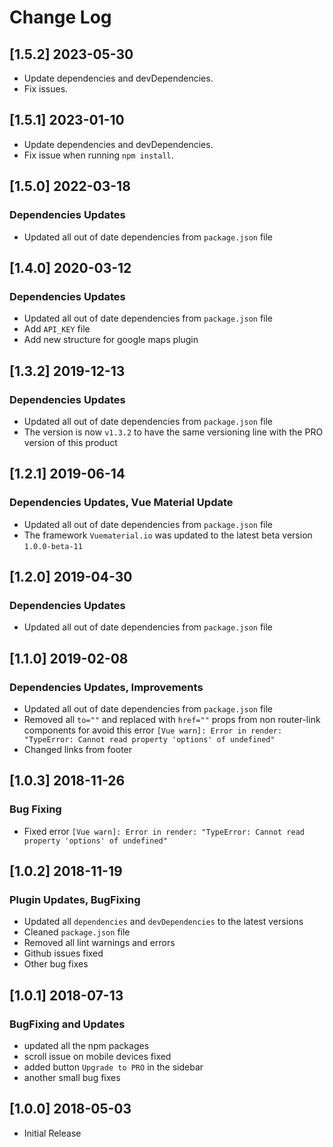 # Change Log

## [1.5.2] 2023-05-30

- Update dependencies and devDependencies.
- Fix issues.

## [1.5.1] 2023-01-10

- Update dependencies and devDependencies.
- Fix issue when running `npm install`.

## [1.5.0] 2022-03-18

### Dependencies Updates

- Updated all out of date dependencies from `package.json` file

## [1.4.0] 2020-03-12

### Dependencies Updates

- Updated all out of date dependencies from `package.json` file
- Add `API_KEY` file
- Add new structure for google maps plugin

## [1.3.2] 2019-12-13

### Dependencies Updates

- Updated all out of date dependencies from `package.json` file
- The version is now `v1.3.2` to have the same versioning line with the PRO version of this product

## [1.2.1] 2019-06-14

### Dependencies Updates, Vue Material Update

- Updated all out of date dependencies from `package.json` file
- The framework `Vuematerial.io` was updated to the latest beta version `1.0.0-beta-11`

## [1.2.0] 2019-04-30

### Dependencies Updates

- Updated all out of date dependencies from `package.json` file

## [1.1.0] 2019-02-08

### Dependencies Updates, Improvements

- Updated all out of date dependencies from `package.json` file
- Removed all `to=""` and replaced with `href=""` props from non router-link components for avoid this error `[Vue warn]: Error in render: "TypeError: Cannot read property 'options' of undefined"`
- Changed links from footer

## [1.0.3] 2018-11-26

### Bug Fixing

- Fixed error `[Vue warn]: Error in render: "TypeError: Cannot read property 'options' of undefined"`

## [1.0.2] 2018-11-19

### Plugin Updates, BugFixing

- Updated all `dependencies` and `devDependencies` to the latest versions
- Cleaned `package.json` file
- Removed all lint warnings and errors
- Github issues fixed
- Other bug fixes

## [1.0.1] 2018-07-13

### BugFixing and Updates

- updated all the npm packages
- scroll issue on mobile devices fixed
- added button `Upgrade to PRO` in the sidebar
- another small bug fixes

## [1.0.0] 2018-05-03

- Initial Release
